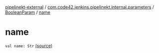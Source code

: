 [pipelinekt-external](../../index.md) / [com.code42.jenkins.pipelinekt.internal.parameters](../index.md) / [BooleanParam](index.md) / [name](./name.md)

# name

`val name: Str` [(source)](https://github.com/code42/pipelinekt/tree/master/internal/src/main/kotlin/com/code42/jenkins/pipelinekt/internal/parameters/BooleanParam.kt#L13)